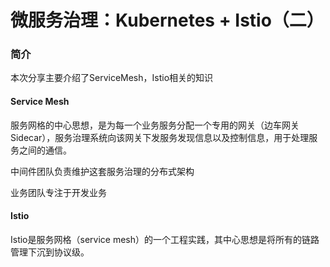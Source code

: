 # 微服务治理：Kubernetes + Istio（二）

### 简介

本次分享主要介绍了ServiceMesh，Istio相关的知识

#### Service Mesh

服务网格的中心思想，是为每一个业务服务分配一个专用的网关（边车网关Sidecar），服务治理系统向该网关下发服务发现信息以及控制信息，用于处理服务之间的通信。

中间件团队负责维护这套服务治理的分布式架构

业务团队专注于开发业务

#### Istio

Istio是服务网格（service mesh）的一个工程实践，其中心思想是将所有的链路管理下沉到协议级。

